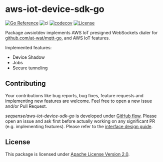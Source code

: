 # aws-iot-device-sdk-go

[![Go Reference](https://pkg.go.dev/badge/godoc.org/github.com/seqsense/aws-iot-device-sdk-go.svg)](https://pkg.go.dev/godoc.org/github.com/seqsense/aws-iot-device-sdk-go) ![ci](https://github.com/seqsense/aws-iot-device-sdk-go/workflows/ci/badge.svg) [![codecov](https://codecov.io/gh/seqsense/aws-iot-device-sdk-go/branch/master/graph/badge.svg)](https://codecov.io/gh/seqsense/aws-iot-device-sdk-go) [![License](https://img.shields.io/badge/License-Apache%202.0-blue.svg)](https://github.com/seqsense/aws-iot-device-sdk-go/blob/master/LICENSE)

Package awsiotdev implements AWS IoT presigned WebSockets dialer for [github.com/at-wat/mqtt-go](https://github.com/at-wat/mqtt-go), and AWS IoT features.

Implemented features:
- Device Shadow
- Jobs
- Secure tunneling

## Contributing

Your contributions like bug reports, bug fixes, feature requests and implementing new features are welcome.
Feel free to open a new issue and/or Pull Request.

*seqsense/aws-iot-device-sdk-go* is developed under [GitHub flow](https://guides.github.com/introduction/flow/).
Please open an issue and ask first before actually working on any significant PR (e.g. implementing features).
Please refer to the [interface design guide](doc/interface_design_guide.md).

## License

This package is licensed under [Apache License Version 2.0](./LICENSE).

